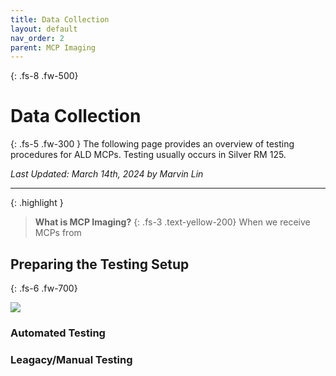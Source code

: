 ```yaml
---
title: Data Collection
layout: default
nav_order: 2
parent: MCP Imaging
---
```


{: .fs-8 .fw-500}
# Data Collection

{: .fs-5 .fw-300 }
The following page provides an overview of testing procedures for ALD MCPs. Testing usually occurs in Silver RM 125. 

*Last Updated: March 14th, 2024 by Marvin Lin*

---

{: .highlight }
> **What is MCP Imaging?**
> {: .fs-3 .text-yellow-200}
> When we receive MCPs from 

## Preparing the Testing Setup
{: .fs-6 .fw-700}

![](../../assets/images/small-image.jpg)

### Automated Testing



### Leagacy/Manual Testing